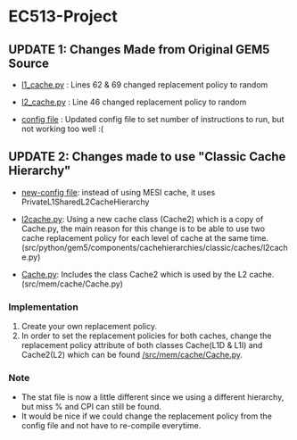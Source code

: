 # EC513-Project

## UPDATE 1: Changes Made from Original GEM5 Source
- [l1_cache.py](src/python/gem5/components/cachehierarchies\ruby\caches/mesi_two_level/l1_cache.py) : Lines 62 & 69 changed replacement policy to random
- [l2_cache.py](src/python/gem5/components/cachehierarchies\ruby\caches/mesi_two_level/l2_cache.py) : Line 46 changed replacement policy to random

- [config file](configs\example\gem5_library\x86-spec-cpu2017-benchmarks.py) : Updated config file to set number of instructions to run, but not working too well :(


## UPDATE 2: Changes made to use "Classic Cache Hierarchy"
- [new-config file](configs\example\gem5_library\x86-spec-cpu2017-benchmarks.py):
instead of using MESI cache, it uses PrivateL1SharedL2CacheHierarchy

- [l2cache.py](/src/python/gem5/components/cachehierarchies/classic/caches/l2cache.py): Using a new cache class (Cache2) which is a copy of Cache.py, the main reason for this change is to be able to use two cache replacement policy for each level of cache at the same time. (src/python/gem5/components/cachehierarchies/classic/caches/l2cache.py)

- [Cache.py](/src/mem/cache/Cache.py): Includes the class Cache2 which is used by the L2 cache. (src/mem/cache/Cache.py)

### Implementation
1) Create your own replacement policy.
2) In order to set the replacement policies for both caches, change the replacement policy attribute of both classes Cache(L1D & L1I) and Cache2(L2) which can be found [/src/mem/cache/Cache.py](/src/mem/cache/Cache.py).

### Note
- The stat file is now a little different since we using a different hierarchy, but miss % and CPI can still be found.
- It would be nice if we could change the replacement policy from the config file and not have to re-compile everytime.
